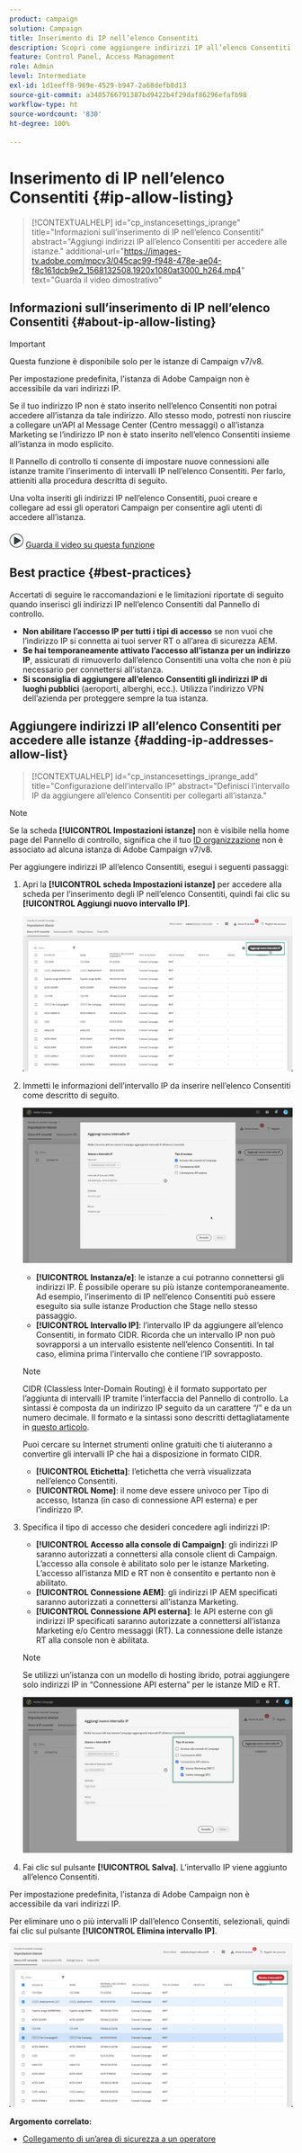 ```yaml
---
product: campaign
solution: Campaign
title: Inserimento di IP nell’elenco Consentiti
description: Scopri come aggiungere indirizzi IP all’elenco Consentiti nel Pannello di controllo per accedere alle istanze
feature: Control Panel, Access Management
role: Admin
level: Intermediate
exl-id: 1d1eeff8-969e-4529-b947-2a68defb8d13
source-git-commit: a3485766791387bd9422b4f29daf86296efafb98
workflow-type: ht
source-wordcount: '830'
ht-degree: 100%

---
```


# Inserimento di IP nell’elenco Consentiti {#ip-allow-listing}

>[!CONTEXTUALHELP]
>id="cp_instancesettings_iprange"
>title="Informazioni sull’inserimento di IP nell’elenco Consentiti"
>abstract="Aggiungi indirizzi IP all’elenco Consentiti per accedere alle istanze."
>additional-url="https://images-tv.adobe.com/mpcv3/045cac99-f948-478e-ae04-f8c161dcb9e2_1568132508.1920x1080at3000_h264.mp4" text="Guarda il video dimostrativo"

## Informazioni sull’inserimento di IP nell’elenco Consentiti {#about-ip-allow-listing}

>[!IMPORTANT]
>
>Questa funzione è disponibile solo per le istanze di Campaign v7/v8.

Per impostazione predefinita, l’istanza di Adobe Campaign non è accessibile da vari indirizzi IP.

Se il tuo indirizzo IP non è stato inserito nell’elenco Consentiti non potrai accedere all’istanza da tale indirizzo. Allo stesso modo, potresti non riuscire a collegare un’API al Message Center (Centro messaggi) o all’istanza Marketing se l’indirizzo IP non è stato inserito nell’elenco Consentiti insieme all’istanza in modo esplicito.

Il Pannello di controllo ti consente di impostare nuove connessioni alle istanze tramite l’inserimento di intervalli IP nell’elenco Consentiti. Per farlo, attieniti alla procedura descritta di seguito.

Una volta inseriti gli indirizzi IP nell’elenco Consentiti, puoi creare e collegare ad essi gli operatori Campaign per consentire agli utenti di accedere all’istanza.

![](assets/do-not-localize/how-to-video.png) [Guarda il video su questa funzione](https://experienceleague.adobe.com/docs/campaign-classic-learn/control-panel/instance-settings/ip-allow-listing.html?lang=it#instance-settings)

## Best practice {#best-practices}

Accertati di seguire le raccomandazioni e le limitazioni riportate di seguito quando inserisci gli indirizzi IP nell’elenco Consentiti dal Pannello di controllo.

* **Non abilitare l’accesso IP per tutti i tipi di accesso** se non vuoi che l’indirizzo IP si connetta ai tuoi server RT o all’area di sicurezza AEM.
* **Se hai temporaneamente attivato l’accesso all’istanza per un indirizzo IP**, assicurati di rimuoverlo dall’elenco Consentiti una volta che non è più necessario per connettersi all’istanza.
* **Si sconsiglia di aggiungere all’elenco Consentiti gli indirizzi IP di luoghi pubblici** (aeroporti, alberghi, ecc.). Utilizza l’indirizzo VPN dell’azienda per proteggere sempre la tua istanza.

## Aggiungere indirizzi IP all’elenco Consentiti per accedere alle istanze {#adding-ip-addresses-allow-list}

>[!CONTEXTUALHELP]
>id="cp_instancesettings_iprange_add"
>title="Configurazione dell’intervallo IP"
>abstract="Definisci l’intervallo IP da aggiungere all’elenco Consentiti per collegarti all’istanza."

>[!NOTE]
>
>Se la scheda **[!UICONTROL Impostazioni istanze]** non è visibile nella home page del Pannello di controllo, significa che il tuo [ID organizzazione](https://experienceleague.adobe.com/docs/core-services/interface/administration/organizations.html?lang=it) non è associato ad alcuna istanza di Adobe Campaign v7/v8.

Per aggiungere indirizzi IP all’elenco Consentiti, esegui i seguenti passaggi:

1. Apri la **[!UICONTROL scheda Impostazioni istanze]** per accedere alla scheda per l’inserimento degli IP nell’elenco Consentiti, quindi fai clic su **[!UICONTROL Aggiungi nuovo intervallo IP]**.



   ![](assets/ip_whitelist_list1.png)

1. Immetti le informazioni dell’intervallo IP da inserire nell’elenco Consentiti come descritto di seguito.

   ![](assets/ip_whitelist_add1.png)

   * **[!UICONTROL Instanza/e]**: le istanze a cui potranno connettersi gli indirizzi IP. È possibile operare su più istanze contemporaneamente. Ad esempio, l’inserimento di IP nell’elenco Consentiti può essere eseguito sia sulle istanze Production che Stage nello stesso passaggio.
   * **[!UICONTROL Intervallo IP]**: l’intervallo IP da aggiungere all’elenco Consentiti, in formato CIDR. Ricorda che un intervallo IP non può sovrapporsi a un intervallo esistente nell’elenco Consentiti. In tal caso, elimina prima l’intervallo che contiene l’IP sovrapposto.

   >[!NOTE]
   >
   >CIDR (Classless Inter-Domain Routing) è il formato supportato per l’aggiunta di intervalli IP tramite l’interfaccia del Pannello di controllo. La sintassi è composta da un indirizzo IP seguito da un carattere “/” e da un numero decimale. Il formato e la sintassi sono descritti dettagliatamente in [questo articolo](https://whatismyipaddress.com/cidr).
   >
   >Puoi cercare su Internet strumenti online gratuiti che ti aiuteranno a convertire gli intervalli IP che hai a disposizione in formato CIDR.

   * **[!UICONTROL Etichetta]**: l’etichetta che verrà visualizzata nell’elenco Consentiti.
   * **[!UICONTROL Nome]**: il nome deve essere univoco per Tipo di accesso, Istanza (in caso di connessione API esterna) e per l’indirizzo IP.

1. Specifica il tipo di accesso che desideri concedere agli indirizzi IP:

   * **[!UICONTROL Accesso alla console di Campaign]**: gli indirizzi IP saranno autorizzati a connettersi alla console client di Campaign. L’accesso alla console è abilitato solo per le istanze Marketing. L’accesso all’istanza MID e RT non è consentito e pertanto non è abilitato.
   * **[!UICONTROL Connessione AEM]**: gli indirizzi IP AEM specificati saranno autorizzati a connettersi all’istanza Marketing.
   * **[!UICONTROL Connessione API esterna]**: le API esterne con gli indirizzi IP specificati saranno autorizzate a connettersi all’istanza Marketing e/o Centro messaggi (RT). La connessione delle istanze RT alla console non è abilitata.

   >[!NOTE]
   >
   >Se utilizzi un’istanza con un modello di hosting ibrido, potrai aggiungere solo indirizzi IP in “Connessione API esterna” per le istanze MID e RT.

   ![](assets/ip_whitelist_acesstype.png)

1. Fai clic sul pulsante **[!UICONTROL Salva]**. L’intervallo IP viene aggiunto all’elenco Consentiti.

   <!--![](assets/ip_whitelist_added.png)-->

Per impostazione predefinita, l’istanza di Adobe Campaign non è accessibile da vari indirizzi IP.

Per eliminare uno o più intervalli IP dall’elenco Consentiti, selezionali, quindi fai clic sul pulsante **[!UICONTROL Elimina intervallo IP]**.

![](assets/ip_whitelist_delete.png)

**Argomento correlato:**

* [Collegamento di un’area di sicurezza a un operatore](https://experienceleague.adobe.com/docs/campaign-classic/using/installing-campaign-classic/additional-configurations/security-zones.html?lang=it#linking-a-security-zone-to-an-operator)
